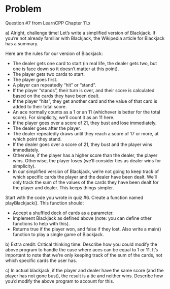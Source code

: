 
# Problem

Question #7 from LearnCPP Chapter 11.x

a) Alright, challenge time! Let’s write a simplified version of Blackjack. If you’re not already familiar with Blackjack, the Wikipedia article for Blackjack has a summary.

Here are the rules for our version of Blackjack:

- The dealer gets one card to start (in real life, the dealer gets two, but one is face down so it doesn’t matter at this point).
- The player gets two cards to start.
- The player goes first.
- A player can repeatedly “hit” or “stand”.
- If the player “stands”, their turn is over, and their score is calculated based on the cards they have been dealt.
- If the player “hits”, they get another card and the value of that card is added to their total score.
- An ace normally counts as a 1 or an 11 (whichever is better for the total score). For simplicity, we’ll count it as an 11 here.
- If the player goes over a score of 21, they bust and lose immediately.
- The dealer goes after the player.
- The dealer repeatedly draws until they reach a score of 17 or more, at which point they stand.
- If the dealer goes over a score of 21, they bust and the player wins immediately.
- Otherwise, if the player has a higher score than the dealer, the player wins. Otherwise, the player loses (we’ll consider ties as dealer wins for simplicity).
- In our simplified version of Blackjack, we’re not going to keep track of which specific cards the player and the dealer have been dealt. We’ll only track the sum of the values of the cards they have been dealt for the player and dealer. This keeps things simpler.

Start with the code you wrote in quiz #6. Create a function named playBlackjack(). This function should:

- Accept a shuffled deck of cards as a parameter.
- Implement Blackjack as defined above (note: you can define other functions to help with this).
- Returns true if the player won, and false if they lost.
Also write a main() function to play a single game of Blackjack.

b) Extra credit: Critical thinking time: Describe how you could modify the above program to handle the case where aces can be equal to 1 or 11.
    It’s important to note that we’re only keeping track of the sum of the cards, not which specific cards the user has.

c) In actual blackjack, if the player and dealer have the same score (and the player has not gone bust), the result is a tie and neither wins. Describe how you’d modify the above program to account for this.
